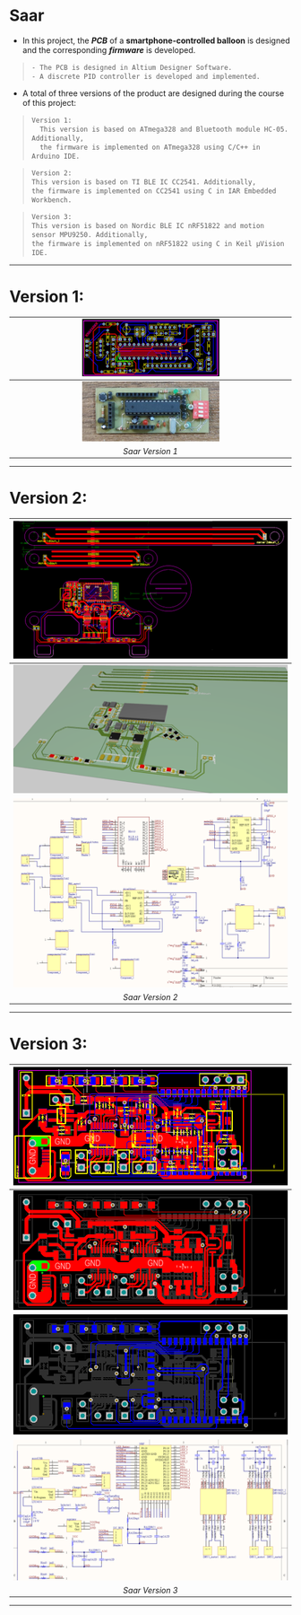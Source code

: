 # Saar


- In this project, the **_PCB_** of a **smartphone-controlled balloon** is designed and the corresponding **_firmware_** is developed.
>     - The PCB is designed in Altium Designer Software. 
>     - A discrete PID controller is developed and implemented. 


- A total of three versions of the product are designed during the course of this project:
>     Version 1: 
>       This version is based on ATmega328 and Bluetooth module HC-05. Additionally, 
>       the firmware is implemented on ATmega328 using C/C++ in Arduino IDE. 

>     Version 2: 
>     This version is based on TI BLE IC CC2541. Additionally, 
>     the firmware is implemented on CC2541 using C in IAR Embedded Workbench. 

>     Version 3: 
>     This version is based on Nordic BLE IC nRF51822 and motion sensor MPU9250. Additionally, 
>     the firmware is implemented on nRF51822 using C in Keil µVision IDE. 

-----------------------------------------------------
# Version 1:

| <img src="https://github.com/mostafachegeni/saar/blob/9224e11a81262263e10ab6122a9625100b0a9d9a/Version_1/Custom_Arduino_1.png" width="50%" height="50%" alt> | 
|:--:|
| <img src="https://github.com/mostafachegeni/saar/blob/9224e11a81262263e10ab6122a9625100b0a9d9a/Version_1/Custom_Arduino_2.png" width="50%" height="50%" alt> |
| *Saar Version 1* |

-----------------------------------------------------
# Version 2:

| <img src="https://github.com/mostafachegeni/saar/blob/4b3129bfe3e27d1c6f246fa6a37d08a7c4b75bb6/Version_2/Saar_CC2541.png" width="100%" height="100%" alt> |
|:--:|
| <img src="https://github.com/mostafachegeni/saar/blob/4b3129bfe3e27d1c6f246fa6a37d08a7c4b75bb6/Version_2/3D_Saar_CC2541.png" width="100%" height="100%" alt> |
| <img src="https://github.com/mostafachegeni/saar/blob/4b3129bfe3e27d1c6f246fa6a37d08a7c4b75bb6/Version_2/SCH_Saar_1.png" width="100%" height="100%" alt> | 
| *Saar Version 2* |

-----------------------------------------------------
# Version 3:

| <img src="https://github.com/mostafachegeni/saar/blob/aac793edefc61688d349da8210143097a5c99567/Version_3/PCB/Saar3_PCB.png" width="100%" height="100%"> |
|:--:|
| <img src="https://github.com/mostafachegeni/saar/blob/aac793edefc61688d349da8210143097a5c99567/Version_3/PCB/Saar3_Top_Layer.png" width="100%" height="100%"> |
| <img src="https://github.com/mostafachegeni/saar/blob/aac793edefc61688d349da8210143097a5c99567/Version_3/PCB/Saar3_Bottom_Layer.png" width="100%" height="100%"> |
| <img src="https://github.com/mostafachegeni/saar/blob/aac793edefc61688d349da8210143097a5c99567/Version_3/PCB/Saar3_SCH_1.png" width="100%" height="100%"> |
| *Saar Version 3* |

-----------------------------------------------------

